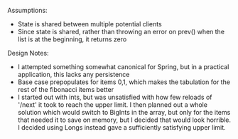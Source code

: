 Assumptions:
- State is shared between multiple potential clients
- Since state is shared, rather than throwing an error on prev() when the list is at the beginning, it returns zero

Design Notes:
- I attempted something somewhat canonical for Spring, but in a practical application, this lacks any persistence
- Base case prepopulates for items 0,1, which makes the tabulation for the rest of the fibonacci items better
- I started out with ints, but was unsatisfied with how few reloads of '/next' it took to reach the upper limit. I then planned out a whole solution which would switch to BigInts in the array, but only for the items that needed it to save on memory, but I decided that would look horrible. I decided using Longs instead gave a sufficiently satisfying upper limit.